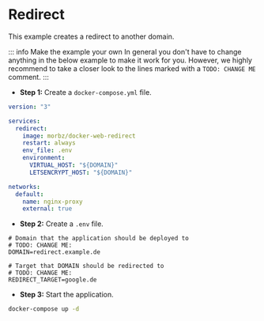 # Redirect

This example creates a redirect to another domain.

::: info Make the example your own
In general you don't have to change anything in the below example to make it work for you. However, we highly recommend to take a closer look to the lines marked with a `TODO: CHANGE ME` comment.
:::

- **Step 1:** Create a `docker-compose.yml` file.

```yaml
version: "3"

services:
  redirect:
    image: morbz/docker-web-redirect
    restart: always
    env_file: .env
    environment:
      VIRTUAL_HOST: "${DOMAIN}"
      LETSENCRYPT_HOST: "${DOMAIN}"

networks:
  default:
    name: nginx-proxy
    external: true
```

- **Step 2:** Create a `.env` file.

```apacheconf
# Domain that the application should be deployed to
# TODO: CHANGE ME:
DOMAIN=redirect.example.de

# Target that DOMAIN should be redirected to
# TODO: CHANGE ME:
REDIRECT_TARGET=google.de
```

- **Step 3:** Start the application.

```bash
docker-compose up -d
```

